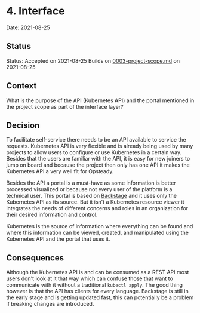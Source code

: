# 4. Interface

Date: 2021-08-25

## Status

Status: Accepted on 2021-08-25
Builds on [0003-project-scope.md](0003-project-scope.md) on 2021-08-25

## Context

What is the purpose of the API (Kubernetes API) and the portal mentioned in the project scope as part of the interface layer?

## Decision

To facilitate self-service there needs to be an API available to service the requests. Kubernetes API is very flexible and is already being used by many projects to allow users to configure or use Kubernetes in a certain way. Besides that the users are familiar with the API, it is easy for new joiners to jump on board and because the project then only has one API it makes the Kubernetes API a very well fit for Opsteady.

Besides the API a portal is a must-have as some information is better processed visualized or because not every user of the platform is a technical user. This portal is based on [Backstage](https://backstage.io/) and it uses only the Kubernetes API as its source. But it isn't a Kubernetes resource viewer it integrates the needs of different concerns and roles in an organization for their desired information and control.

Kubernetes is the source of information where everything can be found and where this information can be viewed, created, and manipulated using the Kubernetes API and the portal that uses it.

## Consequences

Although the Kubernetes API is and can be consumed as a REST API most users don't look at it that way which can confuse those that want to communicate with it without a traditional `kubectl apply`. The good thing however is that the API has clients for every language.
Backstage is still in the early stage and is getting updated fast, this can potentially be a problem if breaking changes are introduced.
